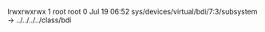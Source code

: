 lrwxrwxrwx 1 root root 0 Jul 19 06:52 sys/devices/virtual/bdi/7:3/subsystem -> ../../../../class/bdi
